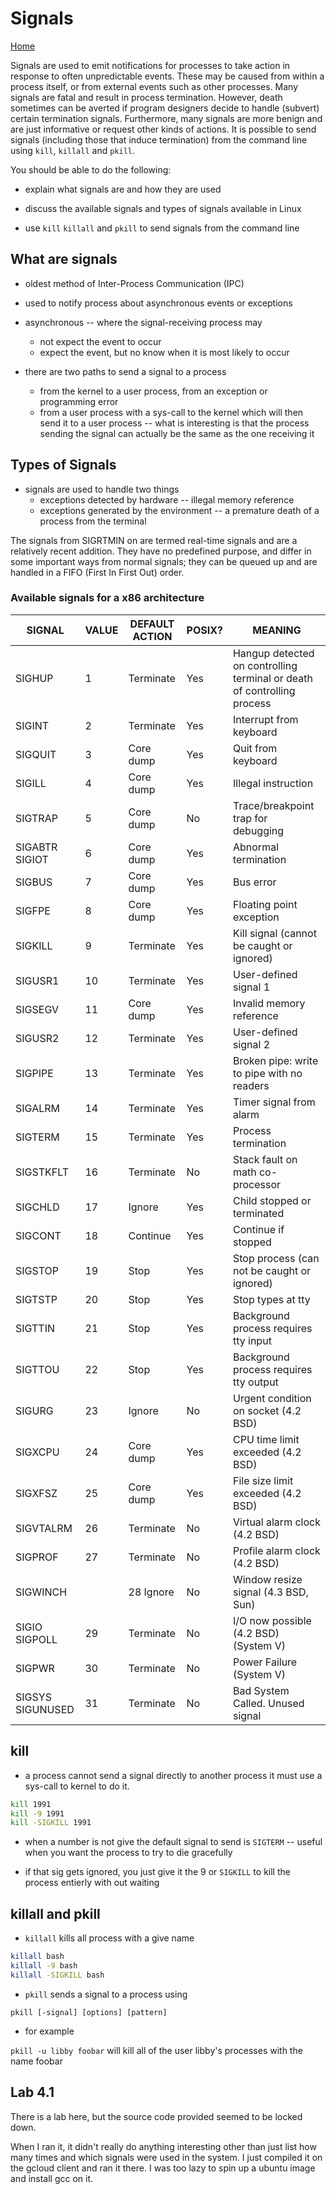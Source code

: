 # Signals

[Home](/README.md)

Signals are used to emit notifications for processes to take action in response to often unpredictable events. These may be caused from within a process itself, or from external events such as other processes. Many signals are fatal and result in process termination. However, death sometimes can be averted if program designers decide to handle (subvert) certain termination signals. Furthermore, many signals are more benign and are just informative or request other kinds of actions. It is possible to send signals (including those that induce termination) from the command line using `kill`, `killall` and `pkill`.

You should be able to do the following:

* explain what signals are and how they are used

* discuss the available signals and types of signals available in Linux

* use `kill` `killall` and `pkill` to send signals from the command line


## What are signals

* oldest method of Inter-Process Communication (IPC)

* used to notify process about asynchronous events or exceptions

* asynchronous -- where the signal-receiving process may
  * not expect the event to occur
  * expect the event, but no know when it is most likely to occur 

* there are two paths to send a signal to a process
  * from the kernel to a user process, from an exception or programming error
  * from a user process with a sys-call to the kernel which will then send it to a user process -- what is interesting is that the process sending the signal can actually be the same as the one receiving it

## Types of Signals

* signals are used to handle two things
  * exceptions detected by hardware -- illegal memory reference
  * exceptions generated by the environment -- a premature death of a process from the terminal

The signals from SIGRTMIN on are termed real-time signals and are a relatively recent addition. They have no predefined purpose, and differ in some important ways from normal signals; they can be queued up and are handled in a FIFO (First In First Out) order.

### Available signals for a x86 architecture

| SIGNAL | VALUE | DEFAULT ACTION | POSIX? | MEANING |
| ------ | ----- | -------------- | ------ | ------- |
| SIGHUP         |  1    | Terminate  |   Yes  |  Hangup detected on controlling terminal or death of controlling process
| SIGINT         |  2    | Terminate  |   Yes  |   Interrupt from keyboard|
| SIGQUIT        |  3    | Core dump |    Yes |    Quit from keyboard|
| SIGILL         |  4    | Core dump  |   Yes  |   Illegal instruction|
| SIGTRAP        |  5    | Core dump |    No |   Trace/breakpoint trap for debugging|
| SIGABTR SIGIOT |     6    | Core dump |    Yes  |   Abnormal termination|
| SIGBUS    | 7|     Core dump |    Yes |    Bus error|
| SIGFPE|     8    | Core dump  |   Yes |    Floating point exception|
| SIGKILL    | 9    | Terminate|     Yes |    Kill signal (cannot be caught or ignored)|
| SIGUSR1|     10    | Terminate  |   Yes |    User-defined signal 1|
| SIGSEGV|     11    | Core dump  |   Yes |    Invalid memory reference|
| SIGUSR2    | 12    | Terminate  |   Yes |    User-defined signal 2|
| SIGPIPE|     13    | Terminate  |   Yes  |   Broken pipe: write to pipe with no readers|
| SIGALRM    | 14|     Terminate  |   Yes   |  Timer signal from alarm|
| SIGTERM|     15    | Terminate  |   Yes  |   Process termination|
| SIGSTKFLT    | 16|     Terminate   |  No   | Stack fault on math co-processor|
| SIGCHLD|     17    | Ignore  |   Yes |    Child stopped or terminated|
| SIGCONT    | 18 |     Continue   |  Yes  |   Continue if stopped|
| SIGSTOP|     19    | Stop  |   Yes |    Stop process (can not be caught or ignored)|
| SIGTSTP|     20    | Stop   |  Yes |   Stop types at tty|
| SIGTTIN|     21    | Stop  |  Yes |    Background process requires tty input|
| SIGTTOU|     22    | Stop   |  Yes |    Background process requires tty output|
| SIGURG|     23    | Ignore |    No  |   Urgent condition on socket (4.2 BSD)|
| SIGXCPU|     24    | Core dump  |   Yes |    CPU time limit exceeded (4.2 BSD)|
| SIGXFSZ|     25    | Core dump   |  Yes |    File size limit exceeded (4.2 BSD)|
| SIGVTALRM    | 26|     Terminate |    No  |   Virtual alarm clock (4.2 BSD)|
| SIGPROF|     27    | Terminate |    No |    Profile alarm clock (4.2 BSD)|
| SIGWINCH|     | 28    Ignore |   No  |   Window resize signal (4.3 BSD, Sun)|
| SIGIO SIGPOLL    | 29   | Terminate  |   No  |   I/O now possible (4.2 BSD) (System V)|
| SIGPWR    | 30|     Terminate    | No  |   Power Failure (System V)|
| SIGSYS SIGUNUSED|     31  |  Terminate   |  No |   Bad System Called. Unused signal|


## kill

* a process cannot send a signal directly to another process it must use a sys-call to kernel to do it.

```bash
kill 1991
kill -9 1991
kill -SIGKILL 1991
```

* when a number is not give the default signal to send is `SIGTERM` -- useful when you want the process to try to die gracefully

* if that sig gets ignored, you just give it the 9 or `SIGKILL` to kill the process entierly with out waiting 

## killall and pkill

* `killall` kills all process with a give name

```bash
killall bash
killall -9 bash
killall -SIGKILL bash
```

* `pkill` sends a signal to a process using 

`pkill [-signal] [options] [pattern]`

* for example

`pkill -u libby foobar` will kill all of the user libby's processes with the name foobar

## Lab 4.1

There is a lab here, but the source code provided seemed to be locked down.

When I ran it, it didn't really do anything interesting other than just list how many times and which signals were used in the system.  I just compiled it on the gcloud client and ran it there.  I was too lazy to spin up a ubuntu image and install gcc on it.
